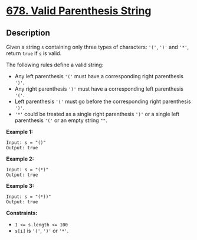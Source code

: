 # [678. Valid Parenthesis String](https://leetcode.com/problems/valid-parenthesis-string/)

## Description
Given a string `s` containing only three types of characters: `'('`, `')'` and `'*'`, return `true` if `s` is valid.

The following rules define a valid string:

- Any left parenthesis `'('` must have a corresponding right parenthesis `')'`.
- Any right parenthesis `')'` must have a corresponding left parenthesis `'('`.
- Left parenthesis `'('` must go before the corresponding right parenthesis `')'`.
- `'*'` could be treated as a single right parenthesis `')'` or a single left parenthesis `'('` or an empty string `""`.

**Example 1:**
```
Input: s = "()"
Output: true
```

**Example 2:**
```
Input: s = "(*)"
Output: true
```

**Example 3:**
```
Input: s = "(*))"
Output: true
```

**Constraints:**
- `1 <= s.length <= 100`
- `s[i]` is `'('`, `')'` or `'*'`.

